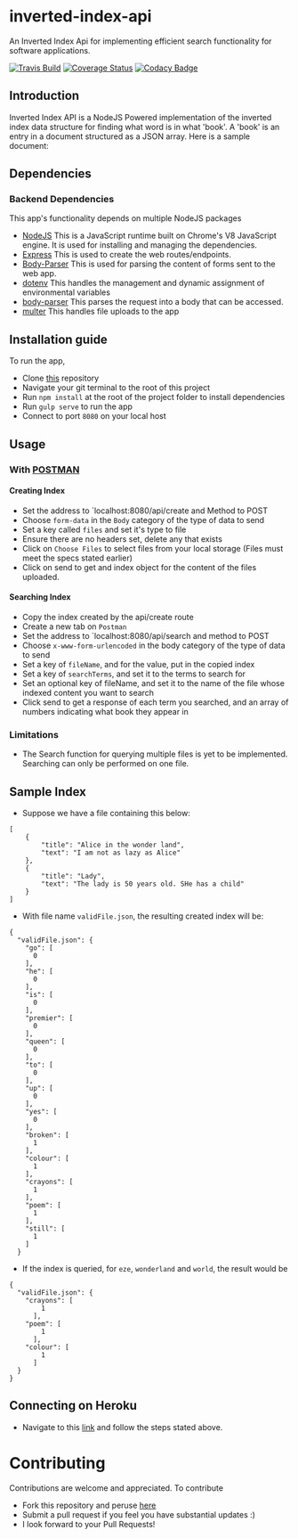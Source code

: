 # inverted-index-api
An Inverted Index Api for implementing efficient search functionality for software applications.

[![Travis Build](https://travis-ci.org/vynessa/inverted-index-api.svg?branch=back-end)](https://travis-ci.org/Vynessa/inverted-index-api)
[![Coverage Status](https://coveralls.io/repos/github/Vynessa/inverted-index-api/badge.svg?branch=back-end)](https://coveralls.io/github/Vynessa/inverted-index-api?branch=back-end)
[![Codacy Badge](https://api.codacy.com/project/badge/Grade/5753db48a1b44004bd69b3b88085df2b)](https://www.codacy.com/app/Vynessa/inverted-index-api?utm_source=github.com&amp;utm_medium=referral&amp;utm_content=Vynessa/inverted-index-api&amp;utm_campaign=Badge_Grade)

## Introduction
Inverted Index API is a NodeJS Powered implementation of the inverted index data structure for finding what word is in what 'book'. A 'book' is an entry in a document structured as a JSON array. Here is a sample document:


## Dependencies

### Backend Dependencies
 This app's functionality depends on multiple NodeJS packages
* [NodeJS](https://nodejs.org/) This is a JavaScript runtime built on Chrome's V8 JavaScript engine. It is used for installing and managing the dependencies.
* [Express](https://expressjs.com/) This is used to create the web routes/endpoints.
* [Body-Parser](https://www.npmjs.com/package/body-parser) This is used for parsing the content of forms sent to the web app.
* [dotenv](https://www.npmjs.com/package/dotenv) This handles the management and dynamic assignment of environmental variables
* [body-parser](https://www.npmjs.com/package/body-parser) This parses the request into a body that can be accessed.
* [multer](https://github.com/expressjs/multer) This handles file uploads to the app

## Installation guide
To run the app,
* Clone [this](https://github.com/Vynessa/inverted-index-api/tree/develop) repository
* Navigate your git terminal to the root of this project
* Run `npm install` at the root of the project folder to install dependencies
* Run `gulp serve` to run the app
* Connect to port `8080` on your local host

## Usage

### With [POSTMAN](https://chrome.google.com/webstore/detail/postman/fhbjgbiflinjbdggehcddcbncdddomop?hl=en)
#### Creating Index
* Set the address to `localhost:8080/api/create and Method to POST
* Choose `form-data` in the `Body` category of the type of data to send
* Set a key called `files` and set it's type to file
* Ensure there are no headers set, delete any that exists
* Click on `Choose Files` to select files from your local storage (Files must meet the specs stated earlier)
* Click on send to get and index object for the content of the files uploaded.

#### Searching Index
* Copy the index created by the api/create route
* Create a new tab on `Postman`
* Set the address to `localhost:8080/api/search and method to POST
* Choose `x-www-form-urlencoded` in the body category of the type of data to send
* Set a key of `fileName`, and for the value, put in the copied index
* Set a key of `searchTerms`, and set it to the terms to search for 
* Set an optional key of fileName, and set it to the name of the file whose indexed content you want to search
* Click send to get a response of each term you searched, and an array of numbers indicating what book they appear in

### Limitations
* The Search function for querying multiple files is yet to be implemented. Searching can only be performed on one file.

## Sample Index

* Suppose we have a file containing this below:
```
[
    {
        "title": "Alice in the wonder land",
        "text": "I am not as lazy as Alice"
    },
    {
        "title": "Lady",
        "text": "The lady is 50 years old. SHe has a child"
    }
]

```
* With file name `validFile.json`, the resulting created index will be:

```
{
  "validFile.json": {
    "go": [
      0
    ],
    "he": [
      0
    ],
    "is": [
      0
    ],
    "premier": [
      0
    ],
    "queen": [
      0
    ],
    "to": [
      0
    ],
    "up": [
      0
    ],
    "yes": [
      0
    ],
    "broken": [
      1
    ],
    "colour": [
      1
    ],
    "crayons": [
      1
    ],
    "poem": [
      1
    ],
    "still": [
      1
    ]
  }

```
* If the index is queried, for `eze`, `wonderland` and `world`, the result would be

```
{
  "validFile.json": {
    "crayons": [ 
        1 
      ],
    "poem": [ 
        1 
      ],
    "colour": [ 
        1 
      ]
  }
}

```
## Connecting on Heroku
* Navigate to this [link](https://invindex.herokuapp.com/) and follow the steps stated above.

# Contributing
Contributions are welcome and appreciated. To contribute
* Fork this repository and peruse [here](https://github.com/Vynessa/inverted-index-api/tree/develop)
* Submit a pull request if you feel you have substantial updates :)
* I look forward to your Pull Requests!